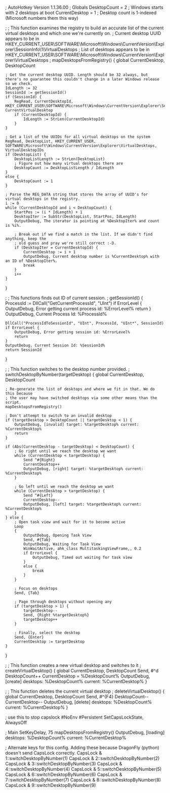 ; AutoHotkey Version 1.1.36.00
; Globals
DesktopCount = 2        ; Windows starts with 2 desktops at boot
CurrentDesktop = 1      ; Desktop count is 1-indexed (Microsoft numbers them this way)

;
; This function examines the registry to build an accurate list of the current virtual desktops and which one we're currently on.
; Current desktop UUID appears to be in HKEY_CURRENT_USER\SOFTWARE\Microsoft\Windows\CurrentVersion\Explorer\SessionInfo\1\VirtualDesktops
; List of desktops appears to be in HKEY_CURRENT_USER\SOFTWARE\Microsoft\Windows\CurrentVersion\Explorer\VirtualDesktops
;
mapDesktopsFromRegistry() {
    global CurrentDesktop, DesktopCount

    ; Get the current desktop UUID. Length should be 32 always, but there's no guarantee this couldn't change in a later Windows release so we check.
    IdLength := 32
    SessionId := getSessionId()
    if (SessionId) {
        RegRead, CurrentDesktopId, HKEY_CURRENT_USER\SOFTWARE\Microsoft\Windows\CurrentVersion\Explorer\SessionInfo\%SessionId%\VirtualDesktops, CurrentVirtualDesktop
        if (CurrentDesktopId) {
            IdLength := StrLen(CurrentDesktopId)
        }
    }

    ; Get a list of the UUIDs for all virtual desktops on the system
    RegRead, DesktopList, HKEY_CURRENT_USER, SOFTWARE\Microsoft\Windows\CurrentVersion\Explorer\VirtualDesktops, VirtualDesktopIDs
    if (DesktopList) {
        DesktopListLength := StrLen(DesktopList)
        ; Figure out how many virtual desktops there are
        DesktopCount := DesktopListLength / IdLength
    }
    else {
        DesktopCount := 1
    }

    ; Parse the REG_DATA string that stores the array of UUID's for virtual desktops in the registry.
    i := 0
    while (CurrentDesktopId and i < DesktopCount) {
        StartPos := (i * IdLength) + 1
        DesktopIter := SubStr(DesktopList, StartPos, IdLength)
        OutputDebug, The iterator is pointing at %DesktopIter% and count is %i%.

        ; Break out if we find a match in the list. If we didn't find anything, keep the
        ; old guess and pray we're still correct :-D.
        if (DesktopIter = CurrentDesktopId) {
            CurrentDesktop := i + 1
            OutputDebug, Current desktop number is %CurrentDesktop% with an ID of %DesktopIter%.
            break
        }
        i++
    }
}

;
; This functions finds out ID of current session.
;
getSessionId()
{
    ProcessId := DllCall("GetCurrentProcessId", "UInt")
    if ErrorLevel {
        OutputDebug, Error getting current process id: %ErrorLevel%
        return
    }
    OutputDebug, Current Process Id: %ProcessId%

    DllCall("ProcessIdToSessionId", "UInt", ProcessId, "UInt*", SessionId)
    if ErrorLevel {
        OutputDebug, Error getting session id: %ErrorLevel%
        return
    }
    OutputDebug, Current Session Id: %SessionId%
    return SessionId
}

;
; This function switches to the desktop number provided.
;
switchDesktopByNumber(targetDesktop)
{
    global CurrentDesktop, DesktopCount

    ; Re-generate the list of desktops and where we fit in that. We do this because
    ; the user may have switched desktops via some other means than the script.
    mapDesktopsFromRegistry()

    ; Don't attempt to switch to an invalid desktop
    if (targetDesktop > DesktopCount || targetDesktop < 1) {
        OutputDebug, [invalid] target: %targetDesktop% current: %CurrentDesktop%
        return
    }

    if (Abs(CurrentDesktop - targetDesktop) < DesktopCount) {
        ; Go right until we reach the desktop we want
        while (CurrentDesktop < targetDesktop) {
            Send ^#{Right}
            CurrentDesktop++
            OutputDebug, [right] target: %targetDesktop% current: %CurrentDesktop%
        }

        ; Go left until we reach the desktop we want
        while (CurrentDesktop > targetDesktop) {
            Send ^#{Left}
            CurrentDesktop--
            OutputDebug, [left] target: %targetDesktop% current: %CurrentDesktop%
        }
    } else {
        ; Open task view and wait for it to become active
        Loop
        {
            OutputDebug, Opening Task View
            Send, #{Tab}
            OutputDebug, Waiting for Task View
            WinWaitActive, ahk_class MultitaskingViewFrame,, 0.2
            if ErrorLevel {
                OutputDebug, Timed out waiting for task view
            }
            else {
                break
            }
        }

        ; Focus on desktops
        Send, {Tab}

        ; Page through desktops without opening any
        if (targetDesktop > 1) {
            targetDesktop--
            Send, {Right %targetDesktop%}
            targetDesktop++
        }

        ; Finally, select the desktop
        Send, {Enter}
        CurrentDesktop := targetDesktop
    }
}

;
; This function creates a new virtual desktop and switches to it
;
createVirtualDesktop()
{
    global CurrentDesktop, DesktopCount
    Send, #^d
    DesktopCount++
    CurrentDesktop = %DesktopCount%
    OutputDebug, [create] desktops: %DesktopCount% current: %CurrentDesktop%
}

;
; This function deletes the current virtual desktop
;
deleteVirtualDesktop()
{
    global CurrentDesktop, DesktopCount
    Send, #^{F4}
    DesktopCount--
    CurrentDesktop--
    OutputDebug, [delete] desktops: %DesktopCount% current: %CurrentDesktop%
}

; use this to stop capslock
#NoEnv
#Persistent
SetCapsLockState, AlwaysOff

; Main
SetKeyDelay, 75
mapDesktopsFromRegistry()
OutputDebug, [loading] desktops: %DesktopCount% current: %CurrentDesktop%

; Alternate keys for this config. Adding these because DragonFly (python) doesn't send CapsLock correctly.
CapsLock & 1::switchDesktopByNumber(1)
CapsLock & 2::switchDesktopByNumber(2)
CapsLock & 3::switchDesktopByNumber(3)
CapsLock & 4::switchDesktopByNumber(4)
CapsLock & 5::switchDesktopByNumber(5)
CapsLock & 6::switchDesktopByNumber(6)
CapsLock & 7::switchDesktopByNumber(7)
CapsLock & 8::switchDesktopByNumber(8)
CapsLock & 9::switchDesktopByNumber(9)